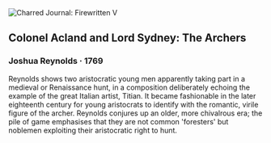 <div class="artwork-of-the-day">
  <div class="container">
    <div class="img-wrapper">
      <img
        src="https://uploads8.wikiart.org/images/joshua-reynolds/the-archers-double-portrait-of-colonel-john-dyke-acland-and-dudley-alexander-sydney-cosby-lord-1769(1).jpg!Large.jpg"
        alt="Charred Journal: Firewritten V" />
    </div>
    <div class="artwork-detail">
      <div class="artwork-origin"> 
        <h2 class="artwork-name">Colonel Acland and Lord Sydney: The Archers</h2>
        <h3 class="artist">
          Joshua Reynolds
                    ·  1769
        </h3>
      </div>
      <p class="description">
        <span class="artwork-description-text ng-binding" ng-bind-html="viewModel.ArtworkOfTheDay.Description | unsafe">Reynolds shows two aristocratic young men apparently taking part in a medieval or Renaissance hunt, in a composition deliberately echoing the example of the great Italian artist, Titian. It became fashionable in the later eighteenth century for young aristocrats to identify with the romantic, virile figure of the archer. Reynolds conjures up an older, more chivalrous era; the pile of game emphasises that they are not common 'foresters' but noblemen exploiting their aristocratic right to hunt.</span>
                        <div class="text-shadow-container" ng-show="showShadow" style=""></div>
      </p>
    </div>
  </div>

</div>
